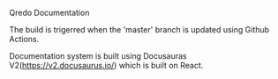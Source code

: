 Qredo Documentation

The build is trigerred when the 'master' branch is updated using Github Actions. 

Documentation system is built using Docusauras V2(https://v2.docusaurus.io/) which is built on React. 

